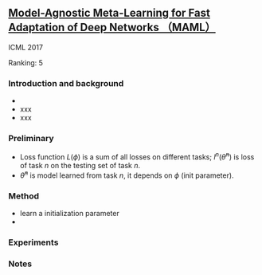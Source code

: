 
## [Model-Agnostic Meta-Learning for Fast Adaptation of Deep Networks （MAML）](https://arxiv.org/abs/1703.03400)
ICML 2017

Ranking: 5

### Introduction and background
- 
- xxx
- xxx

### Preliminary
- Loss function $L(\phi)$ is a sum of all losses on different tasks; $l^{n}(\hat{\theta}^{n})$ is loss of task $n$ on the testing set of task $n$.
- $\hat{\theta}^{n}$ is model learned from task $n$, it depends on $\phi$ (init parameter).

### Method
- learn a initialization parameter
- 

### Experiments

### Notes

